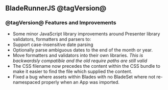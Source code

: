 ## BladeRunnerJS @tagVersion@

### @tagVersion@ Features and Improvements

- Some minor JavaScript library improvements around Presenter library validators, formatters and parsers to:
 - Support case-insensitive date parsing
 - Optionally parse ambiguous dates to the end of the month or year.
 - Move formatters and validators into their own libraries. *This is backwardsly compatible and the old require paths are still valid*
- The CSS filename now precedes the content within the CSS bundle to make it easier to find the file which supplied the content.
- Fixed a bug where assets within Blades with no BladeSet where not re-namespaced properly when an App was imported.
